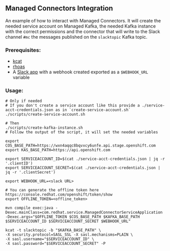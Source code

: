 ## Managed Connectors Integration

An example of how to interact with Managed Connectors. It will create the needed service account on Managed Kafka, the needed Kafka instance with the correct permissions and the connector that will write to the Slack channel `#mc` the messages published on the `slacktopic` Kafka topic.

### Prerequisites:

* [kcat](https://github.com/edenhill/kcat) 
* [rhoas](https://access.redhat.com/documentation/en-us/red_hat_openshift_streams_for_apache_kafka/1/guide/f520e427-cad2-40ce-823d-96234ccbc047)
* A [Slack app](https://api.slack.com/messaging/webhooks) with a webhook created exported as a `$WEBHOOK_URL` variable

### Usage:

```shell
# Only if needed
# If you don't create a service account like this provide a ./service-acct-credentials.json as in `create-service-account.sh`
./scripts/create-service-account.sh

# Then
./scripts/create-kafka-instance.sh
# Follow the output of the script, it will set the needed variables

export COS_BASE_PATH=https://wxn4aqqc8bqvxcy6unfe.api.stage.openshift.com
export KAS_BASE_PATH=https://api.openshift.com

export SERVICEACCOUNT_ID=$(cat ./service-acct-credentials.json | jq -r '.clientID')
export SERVICEACCOUNT_SECRET=$(cat ./service-acct-credentials.json | jq -r '.clientSecret')

export WEBHOOK_URL=<slack URL>

# You can generate the offline token here https://console.redhat.com/openshift/token/show
export OFFLINE_TOKEN=<offline_token>

mvn compile exec:java -Dexec.mainClass=com.redhat.service.ManagedConnectorServiceApplication -Dexec.args="$OFFLINE_TOKEN $COS_BASE_PATH $KAFKA_BASE_PATH $SERVICEACCOUNT_ID $SERVICEACCOUNT_SECRET $WEBHOOK_URL"

kcat -t slacktopic -b "$KAFKA_BASE_PATH" \
-X security.protocol=SASL_SSL -X sasl.mechanisms=PLAIN \
-X sasl.username="$SERVICEACCOUNT_ID" \
-X sasl.password="$SERVICEACCOUNT_SECRET" -P

```
